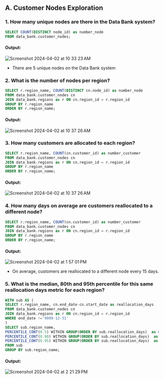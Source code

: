 ## A. Customer Nodes Exploration
### 1. How many unique nodes are there in the Data Bank system?
~~~~sql
SELECT COUNT(DISTINCT node_id) as number_node
FROM data_bank.customer_nodes;
~~~~
#### Output:
![Screenshot 2024-04-02 at 10 33 23 AM](https://github.com/bachbaongan/Portfolio_Data/assets/144385168/fd86ccab-5829-4693-a4a8-8a727c16a5d5)

* There are 5 unique nodes on the Data Bank system
### 2. What is the number of nodes per region?
~~~~sql
SELECT r.region_name, COUNT(DISTINCT cn.node_id) as number_node
FROM data_bank.customer_nodes cn
JOIN data_bank.regions as r ON cn.region_id = r.region_id
GROUP BY r.region_name
ORDER BY r.region_name;
~~~~
#### Output:
![Screenshot 2024-04-02 at 10 37 26 AM](https://github.com/bachbaongan/Portfolio_Data/assets/144385168/2a4956f6-db0b-4df0-98be-3f5782fb610f)

### 3. How many customers are allocated to each region?
~~~~sql
SELECT r.region_name, COUNT(cn.customer_id) as number_customer
FROM data_bank.customer_nodes cn
JOIN data_bank.regions as r ON cn.region_id = r.region_id
GROUP BY r.region_name
ORDER BY r.region_name;
~~~~
#### Output:
![Screenshot 2024-04-02 at 10 37 26 AM](https://github.com/bachbaongan/Portfolio_Data/assets/144385168/e5902be5-80ae-4074-bfb4-d92f88f54fc9)

### 4. How many days on average are customers reallocated to a different node?

~~~~sql
SELECT r.region_name, COUNT(cn.customer_id) as number_customer
FROM data_bank.customer_nodes cn
JOIN data_bank.regions as r ON cn.region_id = r.region_id
GROUP BY r.region_name
ORDER BY r.region_name;
~~~~
#### Output:
![Screenshot 2024-04-02 at 1 57 01 PM](https://github.com/bachbaongan/Portfolio_Data/assets/144385168/e602e991-7630-45d2-9b7d-b4ccc7efd6a0)

* On average, customers are reallocated to a different node every 15 days.
  
### 5. What is the median, 80th and 95th percentile for this same reallocation days metric for each region?
~~~~sql
WITH sub AS (
SELECT r.region_name, cn.end_date-cn.start_date as reallocation_days
FROM data_bank.customer_nodes cn
JOIN data_bank.regions as r ON cn.region_id = r.region_id
WHERE end_date !='9999-12-31'
)
SELECT sub.region_name, 
PERCENTILE_CONT(0.5) WITHIN GROUP(ORDER BY sub.reallocation_days)  as median,
PERCENTILE_CONT(0.80) WITHIN GROUP(ORDER BY sub.reallocation_days)  as percentile_80,
PERCENTILE_CONT(0.95) WITHIN GROUP(ORDER BY sub.reallocation_days)  as percentile_95
FROM sub
GROUP BY sub.region_name;
~~~~
#### Output:
![Screenshot 2024-04-02 at 2 21 29 PM](https://github.com/bachbaongan/Portfolio_Data/assets/144385168/dd87fad8-d9b0-4201-bd86-5f20702baaad)

